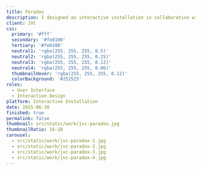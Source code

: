 ```yaml
---
title: Paradox
description: I designed an interactive installation in collaboration with JVC, leaders in the new line of projectors, and CNC Glass Interlayer, innovators in transparent projectable glass.
client: JVC
css:
  primary: '#fff'
  secondary: '#fe0100'
  tertiary: '#fe0100'
  neutral1: 'rgba(255, 255, 255, 0.5)'
  neutral2: 'rgba(255, 255, 255, 0.25)'
  neutral3: 'rgba(255, 255, 255, 0.12)'
  neutral4: 'rgba(255, 255, 255, 0.06)'
  thumbnailHover: 'rgba(255, 255, 255, 0.12)'
  colorBackground: '#252525'
roles:
  - User Interface
  - Interaction Design
platform: Interactive Installation
date: 2015-06-30
finished: true
permalink: false
thumbnail: src/static/work/jvc-paradox.jpg
thumbnailRatio: 16-10
carousel:
  - src/static/work/jvc-paradox-1.jpg
  - src/static/work/jvc-paradox-2.jpg
  - src/static/work/jvc-paradox-3.jpg
  - src/static/work/jvc-paradox-4.jpg
---
```

